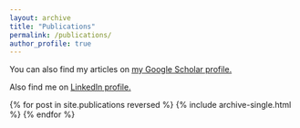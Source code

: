 ```yaml
---
layout: archive
title: "Publications"
permalink: /publications/
author_profile: true
---
```


<!---{% if author.googlescholar %}--->
You can also find my articles on <u><a href="{{[author.googlescholar](https://scholar.google.com/citations?user=6DuGsdEAAAAJ&hl=en)}}">my Google Scholar profile</a>.</u>
<!---{% endif %}--->

Also find me on  <u><a href="{{[(https://www.linkedin.com/in/sumukhvaidya/)]}}">LinkedIn profile</a>.</u>
<!---{% include base_path %}--->

{% for post in site.publications reversed %}
  {% include archive-single.html %}
{% endfor %}
